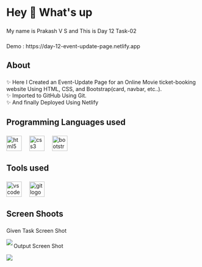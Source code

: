 <h1 align="left">Hey 👋 What's up</h1>

###

<p align="left">My name is Prakash V S and This is Day 12 Task-02</p>

###

<p align="left">Demo : https://day-12-event-update-page.netlify.app</p>

###

<h2 align="left">About</h2>

###

<p align="left">✨ Here I Created an Event-Update Page for an Online Movie ticket-booking website Using HTML, CSS, and Bootstrap(card, navbar, etc..).<br>✨ Imported to GitHub Using Git.<br>✨ And finally Deployed Using Netlify</p>

###

<h2 align="left">Programming Languages used</h2>

###

<div align="left">
  <img src="https://cdn.jsdelivr.net/gh/devicons/devicon/icons/html5/html5-original.svg" height="40" alt="html5 logo"  />
  <img width="12" />
  <img src="https://cdn.jsdelivr.net/gh/devicons/devicon/icons/css3/css3-original.svg" height="40" alt="css3 logo"  />
  <img width="12" />
  <img src="https://cdn.jsdelivr.net/gh/devicons/devicon/icons/bootstrap/bootstrap-original.svg" height="40" alt="bootstrap logo"  />
</div>

###

<h2 align="left">Tools used</h2>

###

<div align="left">
  <img src="https://cdn.jsdelivr.net/gh/devicons/devicon/icons/vscode/vscode-original.svg" height="40" alt="vscode logo"  />
  <img width="12" />
  <img src="https://cdn.jsdelivr.net/gh/devicons/devicon/icons/git/git-original.svg" height="40" alt="git logo"  />
</div>

###

<h2 align="left">Screen Shoots</h2>

###

<p align="left">Given Task Screen Shot</p>

<img align="left" src="https://github.com/Prakash-V-S/color-Swapper/assets/141955456/11f720e5-b1b2-4825-bf9a-b8cc91fe3af1"  />

###

<p align="left">Output Screen Shot</p>

<img align="left" src="https://github.com/Prakash-V-S/color-Swapper/assets/141955456/89a4ae36-3dfe-4471-91d2-57d965d1fbad"  />

###
